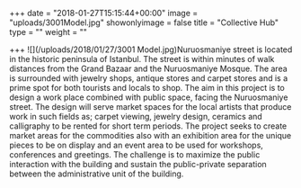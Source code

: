 +++
date = "2018-01-27T15:15:44+00:00"
image = "uploads/3001Model.jpg"
showonlyimage = false
title = "Collective Hub"
type = ""
weight = ""

+++
![](/uploads/2018/01/27/3001 Model.jpg)Nuruosmaniye street is located in the historic peninsula of Istanbul. The street is within minutes of walk distances from the Grand Bazaar and the Nuruosmaniye Mosque. The area is surrounded with jewelry shops, antique stores and carpet stores and is a prime spot for both tourists and locals to shop. The aim in this project is to design a work place combined with public space, facing the Nuruosmaniye street. The design will serve market spaces for the local artists that produce work in such fields as; carpet viewing, jewelry design, ceramics and calligraphy to be rented for short term periods. The project seeks to create market areas for the commodities also with an exhibition area for the unique pieces to be on display and an event area to be used for workshops, conferences and greetings. The challenge is to maximize the public interaction with the building and sustain the public-private separation between the administrative unit of the building.